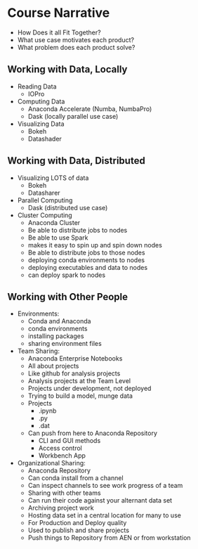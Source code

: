 # Course Narrative

* How Does it all Fit Together? 
* What use case motivates each product?
* What problem does each product solve?

## Working with Data, Locally

* Reading Data 
    * IOPro 
* Computing Data
    * Anaconda Accelerate (Numba, NumbaPro)
    * Dask (locally parallel use case) 
* Visualizing Data
    * Bokeh
    * Datashader 

## Working with Data, Distributed

* Visualizing LOTS of data 
    * Bokeh
    * Datasharer 
* Parallel Computing
    * Dask (distributed use case)
* Cluster Computing
    * Anaconda Cluster
    * Be able to distribute jobs to nodes
    * Be able to use Spark 
    * makes it easy to spin up and spin down nodes
    * Be able to distribute jobs to those nodes
    * deploying conda environments to nodes
    * deploying executables and data to nodes
    * can deploy spark to nodes

## Working with Other People

* Environments:
    * Conda and Anaconda
    * conda environments
    * installing packages
    * sharing environment files 
* Team Sharing:
    * Anaconda Enterprise Notebooks
    * All about projects 
    * Like github for analysis projects
    * Analysis projects at the Team Level
    * Projects under development, not deployed
    * Trying to build a model, munge data
    * Projects
        * .ipynb
        * .py
        * .dat
    * Can push from here to Anaconda Repository
        * CLI and GUI methods
        * Access control
        * Workbench App  
* Organizational Sharing:
    * Anaconda Repository
    * Can conda install from a channel
    * Can inspect channels to see work progress of a team
    * Sharing with other teams
    * Can run their code against your alternant data set 
    * Archiving project work
    * Hosting data set in a central location for many to use
    * For Production and Deploy quality 
    * Used to publish and share projects 
    * Push things to Repository from AEN or from workstation


